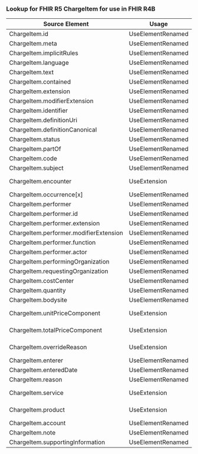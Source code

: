 ### Lookup for FHIR R5 ChargeItem for use in FHIR R4B

| Source Element | Usage | Target |
| -------------- | ----- | ------ |
| ChargeItem.id | UseElementRenamed | ChargeItem.id |
| ChargeItem.meta | UseElementRenamed | ChargeItem.meta |
| ChargeItem.implicitRules | UseElementRenamed | ChargeItem.implicitRules |
| ChargeItem.language | UseElementRenamed | ChargeItem.language |
| ChargeItem.text | UseElementRenamed | ChargeItem.text |
| ChargeItem.contained | UseElementRenamed | ChargeItem.contained |
| ChargeItem.extension | UseElementRenamed | ChargeItem.extension |
| ChargeItem.modifierExtension | UseElementRenamed | ChargeItem.modifierExtension |
| ChargeItem.identifier | UseElementRenamed | ChargeItem.identifier |
| ChargeItem.definitionUri | UseElementRenamed | ChargeItem.definitionUri |
| ChargeItem.definitionCanonical | UseElementRenamed | ChargeItem.definitionCanonical |
| ChargeItem.status | UseElementRenamed | ChargeItem.status |
| ChargeItem.partOf | UseElementRenamed | ChargeItem.partOf |
| ChargeItem.code | UseElementRenamed | ChargeItem.code |
| ChargeItem.subject | UseElementRenamed | ChargeItem.subject |
| ChargeItem.encounter | UseExtension | http://hl7.org/fhir/5.0/StructureDefinition/extension-ChargeItem.encounter |
| ChargeItem.occurrence[x] | UseElementRenamed | ChargeItem.occurrence[x] |
| ChargeItem.performer | UseElementRenamed | ChargeItem.performer |
| ChargeItem.performer.id | UseElementRenamed | ChargeItem.performer.id |
| ChargeItem.performer.extension | UseElementRenamed | ChargeItem.performer.extension |
| ChargeItem.performer.modifierExtension | UseElementRenamed | ChargeItem.performer.modifierExtension |
| ChargeItem.performer.function | UseElementRenamed | ChargeItem.performer.function |
| ChargeItem.performer.actor | UseElementRenamed | ChargeItem.performer.actor |
| ChargeItem.performingOrganization | UseElementRenamed | ChargeItem.performingOrganization |
| ChargeItem.requestingOrganization | UseElementRenamed | ChargeItem.requestingOrganization |
| ChargeItem.costCenter | UseElementRenamed | ChargeItem.costCenter |
| ChargeItem.quantity | UseElementRenamed | ChargeItem.quantity |
| ChargeItem.bodysite | UseElementRenamed | ChargeItem.bodysite |
| ChargeItem.unitPriceComponent | UseExtension | http://hl7.org/fhir/5.0/StructureDefinition/extension-ChargeItem.unitPriceComponent |
| ChargeItem.totalPriceComponent | UseExtension | http://hl7.org/fhir/5.0/StructureDefinition/extension-ChargeItem.totalPriceComponent |
| ChargeItem.overrideReason | UseExtension | http://hl7.org/fhir/5.0/StructureDefinition/extension-ChargeItem.overrideReason |
| ChargeItem.enterer | UseElementRenamed | ChargeItem.enterer |
| ChargeItem.enteredDate | UseElementRenamed | ChargeItem.enteredDate |
| ChargeItem.reason | UseElementRenamed | ChargeItem.reason |
| ChargeItem.service | UseExtension | http://hl7.org/fhir/5.0/StructureDefinition/extension-ChargeItem.service |
| ChargeItem.product | UseExtension | http://hl7.org/fhir/5.0/StructureDefinition/extension-ChargeItem.product |
| ChargeItem.account | UseElementRenamed | ChargeItem.account |
| ChargeItem.note | UseElementRenamed | ChargeItem.note |
| ChargeItem.supportingInformation | UseElementRenamed | ChargeItem.supportingInformation |
